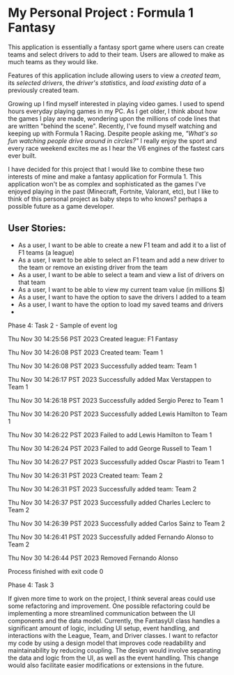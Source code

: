 # My Personal Project : Formula 1 Fantasy

This application is essentially a fantasy sport game where users can create teams and select drivers to add to their team.
Users are allowed to make as much teams as they would like.

Features of this application include allowing users to view a _created team_, its _selected drivers_,
the _driver's statistics_, and _load existing data_ of a previously created team.

Growing up I find myself interested in playing video games. I used to spend hours everyday playing
games in my PC. As I get older, I think about how the games I play are made, wondering upon the millions of code lines that
are written "behind the scene".
Recently, I've found myself watching and keeping up with Formula 1 Racing. Despite people asking me,
_"What's so fun watching people drive around in circles?"_ I really enjoy the sport and every race weekend excites me 
as I hear the V6 engines of the fastest cars ever built. 

I have decided for this project that I would like to combine these
two interests of mine and make a fantasy application for Formula 1.
This application won't be as complex and sophisticated as the games I've enjoyed playing in the past (Minecraft, Fortnite, Valorant, etc),
but I like to think of this personal project as baby steps to who knows? perhaps a possible future as a game developer.


## User Stories:

- As a user, I want to be able to create a new F1 team and add it to a list of F1 teams (a league)
- As a user, I want to be able to select an F1 team and add a new driver to the team or remove an existing driver from the team
- As a user, I want to be able to select a team and view a list of drivers on that team
- As a user, I want to be able to view my current team value (in millions $)
- As a user, I want to have the option to save the drivers I added to a team
- As a user, I want to have the option to load my saved teams and drivers
- 

Phase 4: Task 2 - Sample of event log

Thu Nov 30 14:25:56 PST 2023
Created league: F1 Fantasy

Thu Nov 30 14:26:08 PST 2023
Created team: Team 1

Thu Nov 30 14:26:08 PST 2023
Successfully added team: Team 1

Thu Nov 30 14:26:17 PST 2023
Successfully added Max Verstappen to Team 1

Thu Nov 30 14:26:18 PST 2023
Successfully added Sergio Perez to Team 1

Thu Nov 30 14:26:20 PST 2023
Successfully added Lewis Hamilton to Team 1

Thu Nov 30 14:26:22 PST 2023
Failed to add Lewis Hamilton to Team 1

Thu Nov 30 14:26:24 PST 2023
Failed to add George Russell to Team 1

Thu Nov 30 14:26:27 PST 2023
Successfully added Oscar Piastri to Team 1

Thu Nov 30 14:26:31 PST 2023
Created team: Team 2

Thu Nov 30 14:26:31 PST 2023
Successfully added team: Team 2

Thu Nov 30 14:26:37 PST 2023
Successfully added Charles Leclerc to Team 2

Thu Nov 30 14:26:39 PST 2023
Successfully added Carlos Sainz to Team 2

Thu Nov 30 14:26:41 PST 2023
Successfully added Fernando Alonso to Team 2

Thu Nov 30 14:26:44 PST 2023
Removed Fernando Alonso

Process finished with exit code 0

Phase 4: Task 3

If given more time to work on the project, I think several areas could use some refactoring and improvement. 
One possible refactoring could be implementing a more streamlined communication between the UI components and the data model.
Currently, the FantasyUI class handles a significant amount of logic, including UI setup, event handling, and interactions with the
League, Team, and Driver classes. I want to refactor my code by using a design model that improves 
code readability and maintainability by reducing coupling. The design would involve separating the data and logic from the UI,
as well as the event handling. This change would also facilitate easier modifications or extensions in the future.
